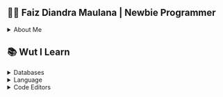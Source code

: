 ## 🙇‍♂️ Faiz Diandra Maulana | Newbie Programmer
<details>
  <summary>About Me</summary>
  <br>
  ### Masih belajar, dan masih ingin mencoba yang baru.
  
  ### 📚 Educational Background 
  
  > Student High School Sabilillah Malang
  
  > Vocational High School SMK Telkom Malang
  
  > University of Muhammadiyah Malang
  
  ### 🤙 Contact
  
  [<img src = "https://img.shields.io/badge/WhatsApp-25D366?style=for-the-badge&logo=whatsapp&logoColor=white">](https://wa.me/6281232857502/?text=Hello,%20I%20See%20Your%20GitHub!)
  [<img src = "https://img.shields.io/badge/Telegram-2CA5E0?style=for-the-badge&logo=telegram&logoColor=white">](https://t.me/BosSeed)
  [<img src = "https://img.shields.io/badge/Gmail-D14836?style=for-the-badge&logo=gmail&logoColor=white">](mailto:faizdiandra11@gmail.com)
  
  ### 🤖 Github Status
  
  <p align="left">
    <img height="200em" src="https://github-readme-stats-eight-theta.vercel.app/api?username=BosToken&show_icons=true&title_color=800080&icon_color=bb2acf&text_color=daf7dc&bg_color=000000"/>
    <img height="200em" src="https://github-readme-stats-eight-theta.vercel.app/api/top-langs/?username=BosToken&show_icons=true&title_color=800080&icon_color=bb2acf&text_color=daf7dc&bg_color=000000"/>
  </p>
</details>

## 📚 Wut I Learn
<details>
  <summary>Databases</summary>
  <br>
  <img src = "https://img.shields.io/badge/MongoDB-234ea94b?style=for-the-badge&logo=mongodb&logoColor=white">
  <img src = "https://img.shields.io/badge/mysql-2300f?style=for-the-badge&logo=mysql&logoColor=white">
</details>
<details>
  <summary>Language</summary>
  <br>
  <img src = "https://img.shields.io/badge/c-%2300599C.svg?style=for-the-badge&logo=c&logoColor=white"/>
  <img src = "https://img.shields.io/badge/html5-%23E34F26.svg?style=for-the-badge&logo=html5&logoColor=white"/>
  <img src = "https://img.shields.io/badge/java-%23ED8B00.svg?style=for-the-badge&logo=java&logoColor=white"/>
  <img src = "https://img.shields.io/badge/javascript-%23323330.svg?style=for-the-badge&logo=javascript&logoColor=%23F7DF1E"/>
  <img src = "https://img.shields.io/badge/markdown-%23000000.svg?style=for-the-badge&logo=markdown&logoColor=white"/>
  <img src = "https://img.shields.io/badge/php-%23777BB4.svg?style=for-the-badge&logo=php&logoColor=white"/>
  <img src = "https://img.shields.io/badge/python-3670A0?style=for-the-badge&logo=python&logoColor=ffdd54"/>
</details>
<details>
  <summary>Code Editors</summary>
  <br>
  <img src = "https://img.shields.io/badge/Visual%20Studio%20Code-0078d7.svg?style=for-the-badge&logo=visual-studio-code&logoColor=white"/>
</details>
